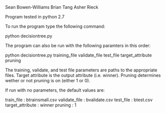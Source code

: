 Sean Bowen-Williams
Brian Tang
Asher Rieck

Program tested in python 2.7

To run the program type the following command:

python decisiontree.py

The program can also be run with the following paramters in this order:

python decisiontree.py training_file validate_file test_file target_attribute pruning

The training, validate, and test file parameters are paths to the appropriate files. Target attribute is the output attribute (i.e. winner). Pruning determines wether or not pruning is on (either 1 or 0).

If run with no parameters, the default values are:

train_file : btrainsmall.csv
validate_file : bvalidate.csv
test_file : btest.csv
target_attribute : winner
pruning : 1